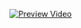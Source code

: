 [![Preview Video](https://img.youtube.com/vi/zsG6yAeR5i0/0.jpg)](https://www.youtube.com/watch?v=zsG6yAeR5i0)
